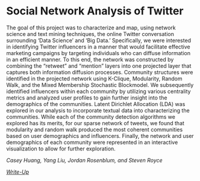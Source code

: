 # Social Network Analysis of Twitter

The goal of this project was to characterize and map, using network science and text mining techniques, the online Twitter conversation surrounding ‘Data Science’ and ‘Big Data.’ Specifically, we were interested in identifying Twitter influencers in a manner that would facilitate effective marketing campaigns by targeting individuals who can diffuse information in an efficient manner. To this end, the network was constructed by combining the “retweet” and “mention” layers into one projected layer that captures both information diffusion processes. Community structures were identified in the projected network using K-Clique, Modularity, Random Walk, and the Mixed Membership Stochastic Blockmodel. We subsequently identified influencers within each community by utilizing various centrality metrics and analyzed user profiles to gain further insight into the demographics of the communities. Latent Dirichlet Allocation (LDA) was explored in our analysis to incorporate textual data into characterizing the communities. While each of the community detection algorithms we explored has its merits, for our sparse network of tweets, we found that modularity and random walk produced the most coherent communities based on user demographics and influencers. Finally, the network and user demographics of each community were represented in an interactive visualization to allow for further exploration.

*Casey Huang, Yang Liu, Jordan Rosenblum, and Steven Royce*

*[Write-Up](https://cdn.rawgit.com/jmrosen155/coursework/master/Modeling%20Social%20Data/Music%20Analysis%20Project/MSDgroupwriteup.pdf)*
